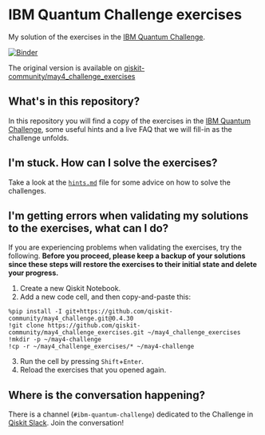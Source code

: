 # IBM Quantum Challenge exercises

My solution of the exercises in the [IBM Quantum Challenge](http://ibm.co/quantumchallenge).

[![Binder](https://mybinder.org/badge_logo.svg)](https://mybinder.org/v2/gh/sdabhi23/ibm-quantum-challenge-2020/master)

The original version is available on [qiskit-community/may4_challenge_exercises](https://github.com/qiskit-community/may4_challenge_exercises)

## What's in this repository?

In this repository you will find a copy of the exercises in the [IBM Quantum Challenge](http://ibm.co/quantumchallenge), some useful hints and a live FAQ that we will fill-in as the challenge unfolds.

## I'm stuck. How can I solve the exercises?

Take a look at the [`hints.md`](https://github.com/qiskit-community/may4_challenge_exercises/blob/master/hints.md) file for some advice on how to solve the challenges.

## I'm getting errors when validating my solutions to the exercises, what can I do?

If you are experiencing problems when validating the exercises, try the following. **Before you proceed, please keep a backup of your solutions since these steps will restore the exercises to their initial state and delete your progress.**

1. Create a new Qiskit Notebook.
2. Add a new code cell, and then copy-and-paste this:

```
%pip install -I git+https://github.com/qiskit-community/may4_challenge.git@0.4.30
!git clone https://github.com/qiskit-community/may4_challenge_exercises.git ~/may4_challenge_exercises
!mkdir -p ~/may4-challenge
!cp -r ~/may4_challenge_exercises/* ~/may4-challenge
```

3. Run the cell by pressing `Shift`+`Enter`.
4. Reload the exercises that you opened again.

## Where is the conversation happening?

There is a channel (`#ibm-quantum-challenge`) dedicated to the Challenge in [Qiskit Slack](http://qisk.it/slack). Join the conversation!
